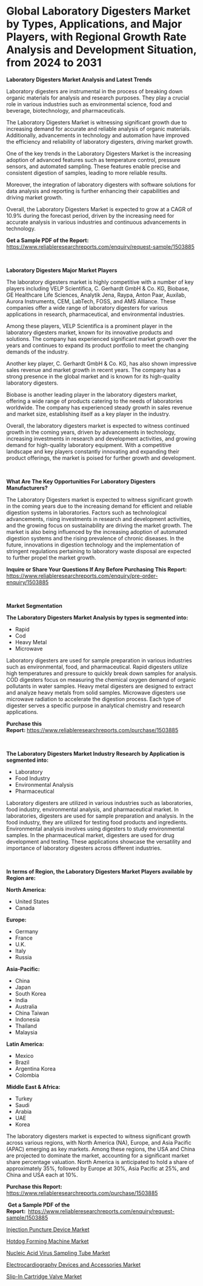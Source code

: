 <p><h1>Global Laboratory Digesters Market by Types, Applications, and Major Players, with Regional Growth Rate Analysis and Development Situation, from 2024 to 2031</h1></p><p><strong>Laboratory Digesters Market Analysis and Latest Trends</strong></p>
<p><p>Laboratory digesters are instrumental in the process of breaking down organic materials for analysis and research purposes. They play a crucial role in various industries such as environmental science, food and beverage, biotechnology, and pharmaceuticals.</p><p>The Laboratory Digesters Market is witnessing significant growth due to increasing demand for accurate and reliable analysis of organic materials. Additionally, advancements in technology and automation have improved the efficiency and reliability of laboratory digesters, driving market growth.</p><p>One of the key trends in the Laboratory Digesters Market is the increasing adoption of advanced features such as temperature control, pressure sensors, and automated sampling. These features enable precise and consistent digestion of samples, leading to more reliable results.</p><p>Moreover, the integration of laboratory digesters with software solutions for data analysis and reporting is further enhancing their capabilities and driving market growth.</p><p>Overall, the Laboratory Digesters Market is expected to grow at a CAGR of 10.9% during the forecast period, driven by the increasing need for accurate analysis in various industries and continuous advancements in technology.</p></p>
<p><strong>Get a Sample PDF of the Report:&nbsp;</strong> <a href="https://www.reliableresearchreports.com/enquiry/request-sample/1503885">https://www.reliableresearchreports.com/enquiry/request-sample/1503885</a></p>
<p>&nbsp;</p>
<p><strong>Laboratory Digesters Major Market Players</strong></p>
<p><p>The laboratory digesters market is highly competitive with a number of key players including VELP Scientifica, C. Gerhardt GmbH & Co. KG, Biobase, GE Healthcare Life Sciences, Analytik Jena, Raypa, Anton Paar, Auxilab, Aurora Instruments, CEM, LabTech, FOSS, and AMS Alliance. These companies offer a wide range of laboratory digesters for various applications in research, pharmaceutical, and environmental industries.</p><p>Among these players, VELP Scientifica is a prominent player in the laboratory digesters market, known for its innovative products and solutions. The company has experienced significant market growth over the years and continues to expand its product portfolio to meet the changing demands of the industry.</p><p>Another key player, C. Gerhardt GmbH & Co. KG, has also shown impressive sales revenue and market growth in recent years. The company has a strong presence in the global market and is known for its high-quality laboratory digesters.</p><p>Biobase is another leading player in the laboratory digesters market, offering a wide range of products catering to the needs of laboratories worldwide. The company has experienced steady growth in sales revenue and market size, establishing itself as a key player in the industry.</p><p>Overall, the laboratory digesters market is expected to witness continued growth in the coming years, driven by advancements in technology, increasing investments in research and development activities, and growing demand for high-quality laboratory equipment. With a competitive landscape and key players constantly innovating and expanding their product offerings, the market is poised for further growth and development.</p></p>
<p>&nbsp;</p>
<p><strong>What Are The Key Opportunities For Laboratory Digesters Manufacturers?</strong></p>
<p><p>The Laboratory Digesters market is expected to witness significant growth in the coming years due to the increasing demand for efficient and reliable digestion systems in laboratories. Factors such as technological advancements, rising investments in research and development activities, and the growing focus on sustainability are driving the market growth. The market is also being influenced by the increasing adoption of automated digestion systems and the rising prevalence of chronic diseases. In the future, innovations in digestion technology and the implementation of stringent regulations pertaining to laboratory waste disposal are expected to further propel the market growth.</p></p>
<p><strong>Inquire or Share Your Questions If Any Before Purchasing This Report:</strong> <a href="https://www.reliableresearchreports.com/enquiry/pre-order-enquiry/1503885">https://www.reliableresearchreports.com/enquiry/pre-order-enquiry/1503885</a></p>
<p>&nbsp;</p>
<p><strong>Market Segmentation</strong></p>
<p><strong>The Laboratory Digesters Market Analysis by types is segmented into:</strong></p>
<p><ul><li>Rapid</li><li>Cod</li><li>Heavy Metal</li><li>Microwave</li></ul></p>
<p><p>Laboratory digesters are used for sample preparation in various industries such as environmental, food, and pharmaceutical. Rapid digesters utilize high temperatures and pressure to quickly break down samples for analysis. COD digesters focus on measuring the chemical oxygen demand of organic pollutants in water samples. Heavy metal digesters are designed to extract and analyze heavy metals from solid samples. Microwave digesters use microwave radiation to accelerate the digestion process. Each type of digester serves a specific purpose in analytical chemistry and research applications.</p></p>
<p><strong>Purchase this Report:&nbsp;</strong><a href="https://www.reliableresearchreports.com/purchase/1503885">https://www.reliableresearchreports.com/purchase/1503885</a></p>
<p>&nbsp;</p>
<p><strong>The Laboratory Digesters Market Industry Research by Application is segmented into:</strong></p>
<p><ul><li>Laboratory</li><li>Food Industry</li><li>Environmental Analysis</li><li>Pharmaceutical</li></ul></p>
<p><p>Laboratory digesters are utilized in various industries such as laboratories, food industry, environmental analysis, and pharmaceutical market. In laboratories, digesters are used for sample preparation and analysis. In the food industry, they are utilized for testing food products and ingredients. Environmental analysis involves using digesters to study environmental samples. In the pharmaceutical market, digesters are used for drug development and testing. These applications showcase the versatility and importance of laboratory digesters across different industries.</p></p>
<p>&nbsp;</p>
<p><strong>In terms of Region, the Laboratory Digesters Market Players available by Region are:</strong></p>
<p>
    <p> <strong> North America: </strong>
        <ul>
            <li>United States</li>
            <li>Canada</li>
        </ul>
        </p> 
    <p> <strong> Europe: </strong>
        <ul>
            <li>Germany</li>
            <li>France</li>
            <li>U.K.</li>
            <li>Italy</li>
            <li>Russia</li>
        </ul>
        </p> 
    <p> <strong> Asia-Pacific: </strong>
        <ul>
            <li>China</li>
            <li>Japan</li>
            <li>South Korea</li>
            <li>India</li>
            <li>Australia</li>
            <li>China Taiwan</li>
            <li>Indonesia</li>
            <li>Thailand</li>
            <li>Malaysia</li>
        </ul>
        </p> 
    <p> <strong> Latin America: </strong>
        <ul>
            <li>Mexico</li>
            <li>Brazil</li>
            <li>Argentina Korea</li>
            <li>Colombia</li>
        </ul>
        </p> 
    <p> <strong> Middle East & Africa: </strong>
        <ul>
            <li>Turkey</li>
            <li>Saudi</li>
            <li>Arabia</li>
            <li>UAE</li>
            <li>Korea</li>
        </ul>
    </p>
    </p>
<p><p>The laboratory digesters market is expected to witness significant growth across various regions, with North America (NA), Europe, and Asia Pacific (APAC) emerging as key markets. Among these regions, the USA and China are projected to dominate the market, accounting for a significant market share percentage valuation. North America is anticipated to hold a share of approximately 35%, followed by Europe at 30%, Asia Pacific at 25%, and China and USA each at 10%.</p></p>
<p><strong>Purchase this Report: </strong><a href="https://www.reliableresearchreports.com/purchase/1503885">https://www.reliableresearchreports.com/purchase/1503885</a></p>
<p>&nbsp;<strong>Get a Sample PDF of the Report:&nbsp;&nbsp;</strong><a href="https://www.reliableresearchreports.com/enquiry/request-sample/1503885">https://www.reliableresearchreports.com/enquiry/request-sample/1503885</a></p>
<p><strong></strong></p>
<p><p><a href="https://medium.com/@larryschmidt42/injection-puncture-device-market-the-key-to-successful-business-strategy-forecast-till-2031-ecfb697c6b63">Injection Puncture Device Market</a></p><p><a href="https://github.com/arionmp/Market-Research-Report-List-1/blob/main/hotdog-forming-machine-market.md">Hotdog Forming Machine Market</a></p><p><a href="https://medium.com/@larryschmidt42/nucleic-acid-virus-sampling-tube-market-insight-market-trends-growth-forecasted-from-2024-to-34f92c94a93b">Nucleic Acid Virus Sampling Tube Market</a></p><p><a href="https://medium.com/@larryschmidt42/electrocardiography-devices-and-accessories-market-share-evolution-and-market-growth-trends-2024-f94bb293b0bb">Electrocardiography Devices and Accessories Market</a></p><p><a href="https://github.com/pgtimber/Market-Research-Report-List-1/blob/main/slip-in-cartridge-valve-market.md">Slip-In Cartridge Valve Market</a></p></p>